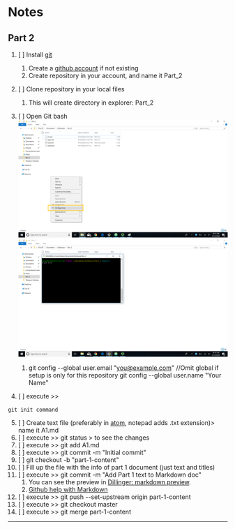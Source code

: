 # Notes
## Part 2

1. [ ] Install [git](https://git-scm.com/downloads)
	1. Create a [github account](https://github.com/) if not existing
	2. Create repository in your account, and name it Part_2
2. [ ] Clone repository in your local files
	1. This will create directory in explorer: Part_2
3. [ ] Open Git bash
![Open Git bash](/guibash_ss.png)
![Console Git bash](/console_ss.png)

	1. git config --global user.email "you@example.com"  //Omit global if setup is only for this repository
  		git config --global user.name "Your Name"
4. [ ] execute >>
```
git init command
```
5. [ ] Create text file (preferably in [atom](https://atom.io/), notepad adds .txt extension)> name it A1.md
6. [ ] execute >> git status > to see the changes
7. [ ] execute >> git add A1.md
8. [ ] execute >> git commit -m "Initial commit"
9. [ ] git checkout -b "part-1-content"
10. [ ] Fill up the file with the info of part 1 document (just text and titles)
11. [ ] execute >> git commit -m "Add Part 1 text to Markdown doc"
	1. You can see the preview in [Dillinger: markdown preview](https://dillinger.io/).
	2. [Github help with Markdown](https://help.github.com/articles/basic-writing-and-formatting-syntax/#links)
12. [ ] execute >> git push --set-upstream origin part-1-content
13. [ ] execute >> git checkout master
14. [ ] execute >> git merge part-1-content


-------------------------
